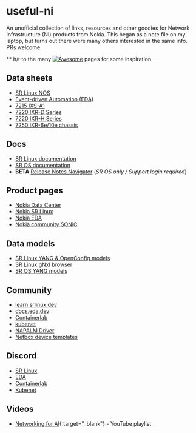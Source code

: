 # useful-ni

An unofficial collection of links, resources and other goodies for Network Infrastructure (NI) products from Nokia. This began as a note file on my laptop, but turns out there were many others interested in the same info. PRs welcome.

\*\* h/t to the many [![Awesome](https://awesome.re/badge.svg)](https://awesome.re) pages for some inspiration.

## Data sheets

- [SR Linux NOS](https://onestore.nokia.com/asset/i/207598)
- [Event-driven Automation (EDA)](https://onestore.nokia.com/asset/i/214223)
- [7215 IXS-A1](https://onestore.nokia.com/asset/i/214158)
- [7220 IXR-D Series](https://onestore.nokia.com/asset/i/207599)
- [7220 IXR-H Series](https://onestore.nokia.com/asset/i/210990)
- [7250 IXR-6e/10e chassis](https://onestore.nokia.com/asset/i/212673)

## Docs

- [SR Linux documentation](https://documentation.nokia.com/srlinux/)
- [SR OS documentation](https://documentation.nokia.com/sr/)
- **BETA** [Release Notes Navigator](https://documentation.nokia.com/rn-navigator/products/) (_SR OS only / Support login required_)

## Product pages

- [Nokia Data Center](https://www.nokia.com/networks/data-center/)
- [Nokia SR Linux](https://www.nokia.com/networks/ip-networks/service-router-linux-NOS/)
- [Nokia EDA](https://www.nokia.com/data-center-networks/data-center-fabric/event-driven-automation/)
- [Nokia community SONiC](https://www.nokia.com/data-center-networks/sonic/)

## Data models

- [SR Linux YANG & OpenConfig models](https://yang.srlinux.dev/)
- [SR Linux gNxI browser](https://gnxi.srlinux.dev/)
- [SR OS YANG models](https://github.com/nokia/7x50_YangModels/tree/master)

## Community

- [learn.srlinux.dev](https://learn.srlinux.dev/)
- [docs.eda.dev](https://docs.eda.dev/)
- [Containerlab](https://containerlab.dev/)
- [kubenet](https://learn.kubenet.dev/)
- [NAPALM Driver](https://github.com/napalm-automation-community/napalm-srlinux)
- [Netbox device templates](https://github.com/netbox-community/devicetype-library/tree/master/device-types/Nokia)

## Discord

- [SR Linux](https://discord.gg/tZvgjQ6PZf)
- [EDA](https://eda.dev/discord)
- [Containerlab](https://discord.gg/vAyddtaEV9)
- [Kubenet](https://discord.gg/fH35bmcTU9)

## Videos

- [Networking for AI](https://www.youtube.com/playlist?list=PLgKNvl454Bxd2szz9ZEyAvjGTdwF5_aW4){:target="\_blank"} - YouTube playlist
